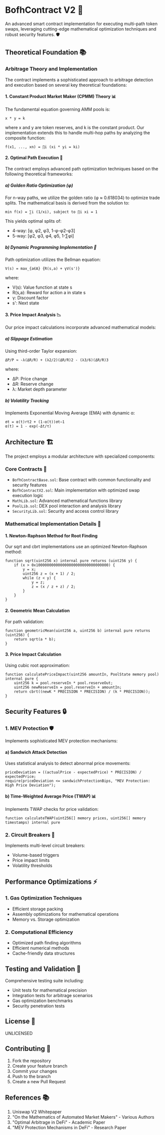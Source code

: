 # BofhContract V2 🚀

An advanced smart contract implementation for executing multi-path token swaps, leveraging cutting-edge mathematical optimization techniques and robust security features. 🛡️

## Theoretical Foundation 📚

### Arbitrage Theory and Implementation

The contract implements a sophisticated approach to arbitrage detection and execution based on several key theoretical foundations:

#### 1. Constant Product Market Maker (CPMM) Theory 📊

The fundamental equation governing AMM pools is:
```
x * y = k
```
where x and y are token reserves, and k is the constant product. Our implementation extends this to handle multi-hop paths by analyzing the composite function:

```
f(x1, ..., xn) = ∏i (xi * yi = ki)
```

#### 2. Optimal Path Execution 🎯

The contract employs advanced path optimization techniques based on the following theoretical frameworks:

##### a) Golden Ratio Optimization (φ)

For n-way paths, we utilize the golden ratio (φ ≈ 0.618034) to optimize trade splits. The mathematical basis is derived from the solution to:

```
min f(x) = ∑i (1/xi), subject to ∏i xi = 1
```

This yields optimal splits of:
- 4-way: [φ, φ2, φ3, 1-φ-φ2-φ3]
- 5-way: [φ2, φ3, φ4, φ5, 1-∑φi]

##### b) Dynamic Programming Implementation 🔄

Path optimization utilizes the Bellman equation:
```
V(s) = max_{a∈A} {R(s,a) + γV(s')}
```
where:
- V(s): Value function at state s
- R(s,a): Reward for action a in state s
- γ: Discount factor
- s': Next state

#### 3. Price Impact Analysis 📉

Our price impact calculations incorporate advanced mathematical models:

##### a) Slippage Estimation

Using third-order Taylor expansion:
```
ΔP/P ≈ -λ(ΔR/R) + (λ2/2)(ΔR/R)2 - (λ3/6)(ΔR/R)3
```
where:
- ΔP: Price change
- ΔR: Reserve change
- λ: Market depth parameter

##### b) Volatility Tracking

Implements Exponential Moving Average (EMA) with dynamic α:
```
σt = α(t)rt2 + (1-α(t))σt−1
α(t) = 1 - exp(-Δt/τ)
```

## Architecture 🏗️

The project employs a modular architecture with specialized components:

### Core Contracts 📝

- `BofhContractBase.sol`: Base contract with common functionality and security features
- `BofhContractV2.sol`: Main implementation with optimized swap execution logic
- `MathLib.sol`: Advanced mathematical functions library
- `PoolLib.sol`: DEX pool interaction and analysis library
- `SecurityLib.sol`: Security and access control library

### Mathematical Implementation Details 🧮

#### 1. Newton-Raphson Method for Root Finding

Our sqrt and cbrt implementations use an optimized Newton-Raphson method:
```solidity
function sqrt(uint256 x) internal pure returns (uint256 y) {
    if (x > 0x100000000000000000000000000000000) {
        y = x;
        uint256 z = (x + 1) / 2;
        while (z < y) {
            y = z;
            z = (x / z + z) / 2;
        }
    }
}
```

#### 2. Geometric Mean Calculation

For path validation:
```solidity
function geometricMean(uint256 a, uint256 b) internal pure returns (uint256) {
    return sqrt(a * b);
}
```

#### 3. Price Impact Calculation

Using cubic root approximation:
```solidity
function calculatePriceImpact(uint256 amountIn, PoolState memory pool) internal pure {
    uint256 k = pool.reserveIn * pool.reserveOut;
    uint256 newReserveIn = pool.reserveIn + amountIn;
    return cbrt((newK * PRECISION * PRECISION) / (k * PRECISION));
}
```

## Security Features 🔒

### 1. MEV Protection 🛡️

Implements sophisticated MEV protection mechanisms:

#### a) Sandwich Attack Detection

Uses statistical analysis to detect abnormal price movements:
```solidity
priceDeviation = ((actualPrice - expectedPrice) * PRECISION) / expectedPrice;
require(priceDeviation <= sandwichProtectionBips, "MEV Protection: High Price Deviation");
```

#### b) Time-Weighted Average Price (TWAP) 📊

Implements TWAP checks for price validation:
```solidity
function calculateTWAP(uint256[] memory prices, uint256[] memory timestamps) internal pure
```

### 2. Circuit Breakers 🚨

Implements multi-level circuit breakers:
- Volume-based triggers
- Price impact limits
- Volatility thresholds

## Performance Optimizations ⚡

### 1. Gas Optimization Techniques

- Efficient storage packing
- Assembly optimizations for mathematical operations
- Memory vs. Storage optimization

### 2. Computational Efficiency

- Optimized path finding algorithms
- Efficient numerical methods
- Cache-friendly data structures

## Testing and Validation 🧪

Comprehensive testing suite including:
- Unit tests for mathematical precision
- Integration tests for arbitrage scenarios
- Gas optimization benchmarks
- Security penetration tests

## License 📄

UNLICENSED

## Contributing 🤝

1. Fork the repository
2. Create your feature branch
3. Commit your changes
4. Push to the branch
5. Create a new Pull Request

## References 📚

1. Uniswap V2 Whitepaper
2. "On the Mathematics of Automated Market Makers" - Various Authors
3. "Optimal Arbitrage in DeFi" - Academic Paper
4. "MEV Protection Mechanisms in DeFi" - Research Paper
